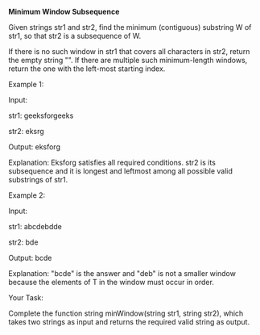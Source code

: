 **Minimum Window Subsequence**

Given strings str1 and str2, find the minimum (contiguous) substring W of str1, so that str2 is a subsequence of W.

If there is no such window in str1 that covers all characters in str2, return the empty string "". If there are multiple such minimum-length windows, return the one with the left-most starting index.
 

Example 1:

Input: 

str1: geeksforgeeks

str2: eksrg

Output: 
eksforg

Explanation: 
Eksforg satisfies all required conditions. str2 is its subsequence and it is longest and leftmost among all possible valid substrings of str1.


Example 2:

Input: 

str1: abcdebdde

str2: bde

Output: 
bcde

Explanation: 
"bcde" is the answer and "deb" is not a smaller window because the elements of T in the window must occur in order.

Your Task:

Complete the function string minWindow(string str1, string str2), which takes two strings as input and returns the required valid string as output.

